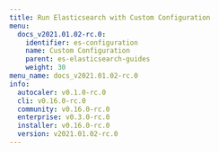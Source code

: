 ```yaml
---
title: Run Elasticsearch with Custom Configuration
menu:
  docs_v2021.01.02-rc.0:
    identifier: es-configuration
    name: Custom Configuration
    parent: es-elasticsearch-guides
    weight: 30
menu_name: docs_v2021.01.02-rc.0
info:
  autocaler: v0.1.0-rc.0
  cli: v0.16.0-rc.0
  community: v0.16.0-rc.0
  enterprise: v0.3.0-rc.0
  installer: v0.16.0-rc.0
  version: v2021.01.02-rc.0
---
```


